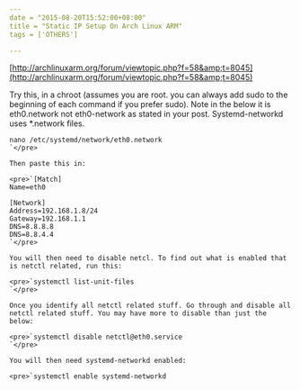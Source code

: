 ```yaml
---
date = "2015-08-20T15:52:00+08:00"
title = "Static IP Setup On Arch Linux ARM"
tags = ['OTHERS']

---
```


[http://archlinuxarm.org/forum/viewtopic.php?f=58&amp;t=8045](http://archlinuxarm.org/forum/viewtopic.php?f=58&amp;t=8045)

Try this, in a chroot (assumes you are root. you can always add sudo to the beginning of each command if you prefer sudo). Note in the below it is eth0.network not eth0-network as stated in your post. Systemd-networkd uses *.network files.

<!--more-->

    nano /etc/systemd/network/eth0.network
    `</pre>

    Then paste this in:

    <pre>`[Match]
    Name=eth0

    [Network]
    Address=192.168.1.8/24
    Gateway=192.168.1.1
    DNS=8.8.8.8
    DNS=8.8.4.4
    `</pre>

    You will then need to disable netcl. To find out what is enabled that is netctl related, run this:

    <pre>`systemctl list-unit-files
    `</pre>

    Once you identify all netctl related stuff. Go through and disable all netctl related stuff. You may have more to disable than just the below:

    <pre>`systemctl disable netctl@eth0.service
    `</pre>

    You will then need systemd-networkd enabled:

    <pre>`systemctl enable systemd-networkd
    